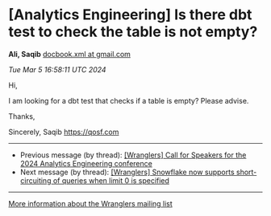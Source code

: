 









[Analytics Engineering] Is there dbt test to check the table is not empty?
==========================================================================


**Ali, Saqib**
[docbook.xml at gmail.com](mailto:wranglers%40analyticsengineering.net?Subject=Re%3A%20%5BWranglers%5D%20Is%20there%20dbt%20test%20to%20check%20the%20table%20is%20not%20empty%3F&In-Reply-To=%3CCABDm0O9to83Lqddz2qJe62QRLbT46oJ8tzVEEeLG5ZJzm1rBMA%40mail.gmail.com%3E "[Wranglers] Is there dbt test to check the table is not empty?")   

*Tue Mar 5 16:58:11 UTC 2024*  

Hi,

I am looking for a dbt test that checks if a table is empty? Please advise.

Thanks,

Sincerely,
Saqib
<https://qosf.com>
  
  




---


* Previous message (by thread): [[Wranglers] Call for Speakers for the 2024 Analytics Engineering conference](000004.html)
* Next message (by thread): [[Wranglers] Snowflake now supports short-circuiting of queries when limit 0 is specified](000006.html)




---


[More information about the Wranglers
mailing list](https://analyticsengineering.net/mailman/listinfo/wranglers)  





